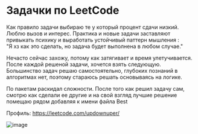 # Задачки по LeetCode

Как правило задачи выбираю те у который процент сдачи низкий.  
Люблю вызов и интерес. Практика и новые задачи заставляют привыкать психику и выработать устойчивый паттерн мышления :  
"Я хз как это сделать, но задача будет выполнена в любом случае."

Нечасто сейчас захожу, потому как затягивает и время улетучивается. После каждой решеной задачи, хочется взять следующую.   
Большинство задач решаю самостоятельно, глубоких познаний в алгоритмах нет, поэтому стараюсь решать основываясь на логике.  

По пакетам раскидал сложности. 
После того как решил задачу сам, смотрю как сделали ее другие и на свой взгляд лучшие решение помещаю рядом добавляя к имени файла Best

Профиль: https://leetcode.com/updownuper/

![image](https://github.com/RHONT/LeetCode/assets/96048104/199a5169-7f05-4a2b-86d9-9a2c6d1c8497)
